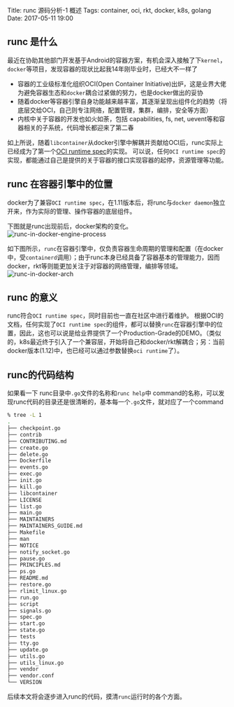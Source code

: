 Title: runc 源码分析-1 概述
Tags: container, oci, rkt, docker, k8s, golang
Date: 2017-05-11 19:00

## runc 是什么
最近在协助其他部门开发基于Android的容器方案，有机会深入接触了下`kernel`，`docker`等项目，发现容器的现状比起我14年刚毕业时，已经大不一样了

- 容器的工业级标准化组织OCI(Open Container Initiative)出炉，这是业界大佬为避免容器生态和`docker`耦合过紧做的努力，也是docker做出的妥协
- 随着docker等容器引擎自身功能越来越丰富，其逐渐呈现出组件化的趋势（将底层交给OCI，自己则专注网络，配置管理，集群，编排，安全等方面）
- 内核中关于容器的开发也如火如荼，包括 capabilities, fs, net, uevent等和容器相关的子系统，代码增长都迎来了第二春

如上所说，随着`libcontainer`从docker引擎中解耦并贡献给OCI后，runc实际上已经成为了第一个[OCI runtime spec](https://github.com/opencontainers/runtime-spec)的实现。
可以说，任何`OCI runtime spec`的实现，都能通过自己是提供的关于容器的接口实现容器的起停，资源管理等功能。

## runc 在容器引擎中的位置
docker为了兼容`OCI runtime spec`，在1.11版本后，将runc与`docker daemon`独立开来，作为实际的管理、操作容器的底层组件。

下图就是runc出现前后，docker架构的变化。</br>
![runc-in-docker-engine-process](/images/rkt-vs-docker-process-model.png)

如下图所示，`runc`在容器引擎中，仅负责容器生命周期的管理和配置（在docker中，受`containerd`调用）；由于runc本身已经具备了容器基本的管理能力，因而docker，rkt等则能更加关注于对容器的网络管理，编排等领域。</br>
![runc-in-docker-arch](/images/runc-in-docker.png)

## runc 的意义
runc符合`OCI runtime spec`，同时目前也一直在社区中进行着维护。
根据OCI的文档，任何实现了`OCI runtime spec`的组件，都可以替换`runc`在容器引擎中的位置，因此，这也可以说是给业界提供了一个Production-Grade的DEMO。（类似的，k8s最近终于引入了一个兼容层，开始将自己和docker/rkt解耦合；另：当前docker版本(1.12)中，也已经可以通过参数替换`oci runtime`了）。

## runc的代码结构
如果看一下 runc目录中`.go`文件的名称和`runc help`中 command的名称，可以发现runc代码的目录还是很清晰的，基本每一个`.go`文件，就对应了一个command
```bash
% tree -L 1 
.
├── checkpoint.go
├── contrib
├── CONTRIBUTING.md
├── create.go
├── delete.go
├── Dockerfile
├── events.go
├── exec.go
├── init.go
├── kill.go
├── libcontainer
├── LICENSE
├── list.go
├── main.go
├── MAINTAINERS
├── MAINTAINERS_GUIDE.md
├── Makefile
├── man
├── NOTICE
├── notify_socket.go
├── pause.go
├── PRINCIPLES.md
├── ps.go
├── README.md
├── restore.go
├── rlimit_linux.go
├── run.go
├── script
├── signals.go
├── spec.go
├── start.go
├── state.go
├── tests
├── tty.go
├── update.go
├── utils.go
├── utils_linux.go
├── vendor
├── vendor.conf
└── VERSION
```

后续本文将会逐步进入runc的代码，摸清`runc`运行时的各个方面。
